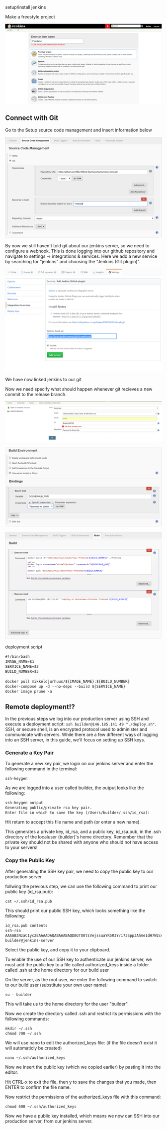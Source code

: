 setup/install jenkins

Make a freestyle project

![create a new project](./jenkins-freestyle-project.PNG)

## Connect with Git

Go to the Setup source code management and insert information below

![setup git](./jenkins-source-code-management.PNG)

By now we still haven't told git about our jenkins server, so we need to configure a webhook. This is done logging into our github repository and navigate to settings => integrations & services. Here we add a new service by searching for "jenkins" and choosing the "Jenkins (Git plugin)".

![setup git](./jenkins-githook.PNG)

We have now linked jenkins to our git

Now we need specify what should happen whenever git recieves a new commit to the release branch.

![build script](./jenkins-docker-password.PNG)

![build script](./jenkins-docker-password-enable.PNG)

![build script](./jenkins-build.PNG)

deployment script
```
#!/bin/bash
IMAGE_NAME=$1
SERVICE_NAME=$2
BUILD_NUMBER=$3

docker pull mikkeldjurhuus/${IMAGE_NAME}:${BUILD_NUMBER}
docker-compose up -d --no-deps --build ${SERVICE_NAME}
docker image prune -a
```
## Remote deployment!?
In the previous steps we log into our production server using SSH and execute a deployment script:  `ssh builder@146.185.141.49 "./deploy.sh"`. SSH, or secure shell, is an encrypted protocol used to administer and communicate with servers. While there are a few different ways of logging into an SSH server, in this guide, we'll focus on setting up SSH keys.
### Generate a Key Pair
To generate a new key pair, we login on our jenkins server and enter the following command in the terminal:
```
ssh-keygen
```
As we are logged into a user called builder, the output looks like the following:
```
ssh-keygen output
Generating public/private rsa key pair.
Enter file in which to save the key (/Users/builder/.ssh/id_rsa):
```
Hit return to accept this file name and path (or enter a new name).

This generates a private key, id_rsa, and a public key, id_rsa.pub, in the .ssh directory of the localuser (builder)'s  home directory. Remember that the private key should not be shared with anyone who should not have access to your servers!

### Copy the Public Key
After generating the SSH key pair, we need to copy the public key to our production server.

follwing the previous step, we can use the following command to print our public key (id_rsa.pub):
```
cat ~/.ssh/id_rsa.pub
```
This should print our public SSH key, which looks something like the following:
```
id_rsa.pub contents
ssh-rsa AAAAB3NzaC1yc2EAAAADAQABAAABAQDBGTO0tsVejssuaYR5R3Y/i73SppJAhme1dH7W2c47d4gOqB4izP0+fRLfvbz/tnXFz4iOP/H6eCV05hqUhF+KYRxt9Y8tVMrpDZR2l75o6+xSbUOMu6xN+uVF0T9XzKcxmzTmnV7Na5up3QM3DoSRYX/EP3utr2+zAqpJIfKPLdA74w7g56oYWI9blpnpzxkEd3edVJOivUkpZ4JoenWManvIaSdMTJXMy3MtlQhva+j9CgguyVbUkdzK9KKEuah+pFZvaugtebsU+bllPTB0nlXGIJk98Ie9ZtxuY3nCKneB+KjKiXrAvXUPCI9mWkYS/1rggpFmu3HbXBnWSUdf builder@jenkins-server
```
Select the public key, and copy it to your clipboard.

To enable the use of our SSH key to authenticate our jenkins server, we must add the public key to a file called authorized_keys inside a folder called .ssh at the home directory for our build user

On the server, as the root user, we enter the following command to switch to our build user (substitute your own user name):
```
su - builder
```
This will take us to the home directory for the user "builder".

Now we create the directory called .ssh and restrict its permissions with the following commands:
```
mkdir ~/.ssh
chmod 700 ~/.ssh
```
We will use nano to edit the authorized_keys file: (if the file doesn't exist it will automaticly be created)
```
nano ~/.ssh/authorized_keys
```
Now we insert the public key (which we copied earlier) by pasting it into the editor.

Hit CTRL-x to exit the file, then y to save the changes that you made, then ENTER to confirm the file name.

Now restrict the permissions of the authorized_keys file with this command:
```
chmod 600 ~/.ssh/authorized_keys
```
Now we have a public key installed, which means we now can SSH into our production server, from our jenkins server.
